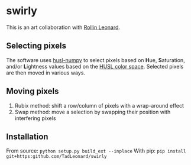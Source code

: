 # swirly
This is an art collaboration with [Rollin Leonard](www.rollinleonard.com).

## Selecting pixels

The software uses [husl-numpy](https://github.com/TadLeonard/husl-numpy) to select
pixels based on **H**ue, **S**aturation, and/or **L**ightness values based on the
[HUSL color space](www.husl-colors.org). Selected pixels are then moved in various
ways.

## Moving pixels

1. Rubix method: shift a row/column of pixels with a wrap-around effect
2. Swap method: move a selection by swapping their position with interfering pixels

## Installation

From source: `python setup.py build_ext --inplace`
With pip: `pip install git+https:github.com/TadLeonard/swirly`
